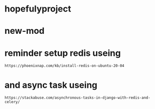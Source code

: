 # hopefulyproject
# new-mod


# reminder setup redis useing 
	https://phoenixnap.com/kb/install-redis-on-ubuntu-20-04

# and async task useing 
	https://stackabuse.com/asynchronous-tasks-in-django-with-redis-and-celery/
